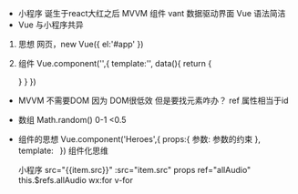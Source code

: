 - 小程序 诞生于react大红之后
  MVVM 组件 vant
  数据驱动界面
  Vue 语法简洁
- Vue 与小程序共异
1. 思想
  网页，new Vue({
    el:'#app'
  })
2. 组件
  Vue.component('',{
    template:'',
    data(){
      return {

      }
    }
  })

- MVVM 不需要DOM 因为 DOM很低效
  但是要找元素咋办？ ref 属性相当于id
- 数组
  Math.random() 0-1 <0.5

- 组件的思想
  Vue.component('Heroes',{
    props:{
      参数: 参数的约束
    },
    template:`
    `
  })
  组件化思维
  <Heroes :heroes="heroes"/>

  小程序 src="{{item.src}}"
  :src="item.src"
  props
  ref="allAudio" this.$refs.allAudio
  wx:for v-for